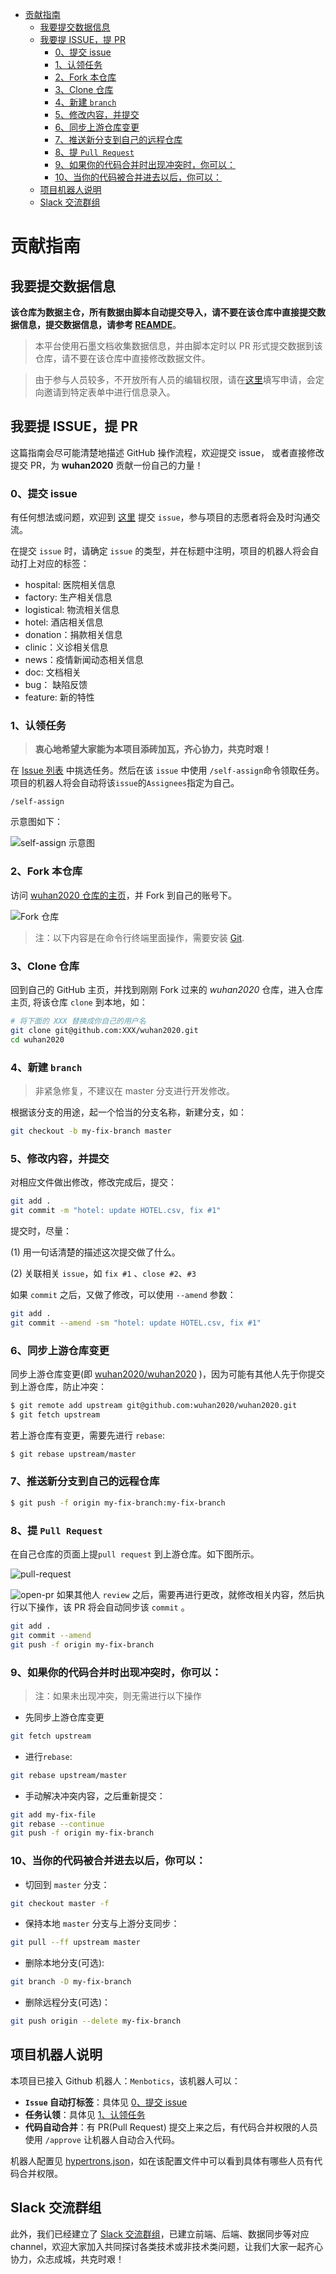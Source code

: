 <!-- TOC -->

- [贡献指南](#贡献指南)
  - [我要提交数据信息](#我要提交数据信息)
  - [我要提 ISSUE，提 PR](#我要提-issue提-pr)
    - [0、提交 issue](#0提交-issue)
    - [1、认领任务](#1认领任务)
    - [2、Fork 本仓库](#2fork-本仓库)
    - [3、Clone 仓库](#3clone-仓库)
    - [4、新建 `branch`](#4新建-branch)
    - [5、修改内容，并提交](#5修改内容并提交)
    - [6、同步上游仓库变更](#6同步上游仓库变更)
    - [7、推送新分支到自己的远程仓库](#7推送新分支到自己的远程仓库)
    - [8、提 `Pull Request`](#8提-pull-request)
    - [9、如果你的代码合并时出现冲突时，你可以：](#9如果你的代码合并时出现冲突时你可以)
    - [10、当你的代码被合并进去以后，你可以：](#10当你的代码被合并进去以后你可以)
  - [项目机器人说明](#项目机器人说明)
  - [Slack 交流群组](#slack-交流群组)

<!-- /TOC -->

# 贡献指南
## 我要提交数据信息
**该仓库为数据主仓，所有数据由脚本自动提交导入，请不要在该仓库中直接提交数据信息，提交数据信息，请参考 [REAMDE](./README.md)**。

> 本平台使用石墨文档收集数据信息，并由脚本定时以 PR 形式提交数据到该仓库，请不要在该仓库中直接修改数据文件。

> 由于参与人员较多，不开放所有人员的编辑权限，请在[这里](https://shimo.im/forms/YVJkGrGCWwQPTpqY/fill)填写申请，会定向邀请到特定表单中进行信息录入。


## 我要提 ISSUE，提 PR
这篇指南会尽可能清楚地描述 GitHub 操作流程，欢迎提交 issue， 或者直接修改提交 PR，为 **wuhan2020** 贡献一份自己的力量！

### 0、提交 issue

有任何想法或问题，欢迎到 [这里](https://github.com/wuhan2020/wuhan2020/issues) 提交 `issue`，参与项目的志愿者将会及时沟通交流。

在提交 `issue` 时，请确定 `issue` 的类型，并在标题中注明，项目的机器人将会自动打上对应的标签：

-   hospital: 医院相关信息
-   factory: 生产相关信息
-   logistical: 物流相关信息
-   hotel: 酒店相关信息
-   donation：捐款相关信息
-   clinic：义诊相关信息
-   news：疫情新闻动态相关信息
-   doc: 文档相关
-   bug： 缺陷反馈
-   feature: 新的特性

### 1、认领任务

> **衷心地希望大家能为本项目添砖加瓦，齐心协力，共克时艰！**

在 [Issue 列表](https://github.com/wuhan2020/wuhan2020/issues) 中挑选任务。然后在该 `issue` 中使用 `/self-assign`命令领取任务。项目的机器人将会自动将该`issue`的`Assignees`指定为自己。

```
/self-assign
```

示意图如下：

![self-assign 示意图](./static/self-assign.png)

### 2、Fork 本仓库

访问 [wuhan2020 仓库的主页](https://github.com/wuhan2020/wuhan2020)，并 Fork 到自己的账号下。

![Fork 仓库](./static/fork-repo.png)

> 注：以下内容是在命令行终端里面操作，需要安装 [Git](https://git-scm.com/).

### 3、Clone 仓库

回到自己的 GitHub 主页，并找到刚刚 Fork 过来的 _wuhan2020_ 仓库，进入仓库主页, 将该仓库 `clone` 到本地，如：

```bash
# 将下面的 XXX 替换成你自己的用户名
git clone git@github.com:XXX/wuhan2020.git
cd wuhan2020
```

### 4、新建 `branch`

> 非紧急修复，不建议在 master 分支进行开发修改。

根据该分支的用途，起一个恰当的分支名称，新建分支，如：

```bash
git checkout -b my-fix-branch master
```

### 5、修改内容，并提交

对相应文件做出修改，修改完成后，提交：

```bash
git add .
git commit -m "hotel: update HOTEL.csv, fix #1"
```

提交时，尽量：

(1) 用一句话清楚的描述这次提交做了什么。

(2) 关联相关 `issue`，如 `fix #1` 、`close #2`、`#3`

如果 `commit` 之后，又做了修改，可以使用 `--amend` 参数：

```bash
git add .
git commit --amend -sm "hotel: update HOTEL.csv, fix #1"
```

### 6、同步上游仓库变更

同步上游仓库变更(即 [wuhan2020/wuhan2020](https://github.com/wuhan2020/wuhan2020) )，因为可能有其他人先于你提交到上游仓库，防止冲突：

```bash
$ git remote add upstream git@github.com:wuhan2020/wuhan2020.git
$ git fetch upstream
```

若上游仓库有变更，需要先进行 `rebase`:

```bash
$ git rebase upstream/master
```

### 7、推送新分支到自己的远程仓库

```bash
$ git push -f origin my-fix-branch:my-fix-branch
```

### 8、提 `Pull Request`

在自己仓库的页面上提`pull request` 到上游仓库。如下图所示。

![pull-request](./static/pull-request.png)

![open-pr](./static/open-pr.png)
如果其他人 `review` 之后，需要再进行更改，就修改相关内容，然后执行以下操作，该 PR 将会自动同步该 `commit` 。

```bash
git add .
git commit --amend
git push -f origin my-fix-branch
```

### 9、如果你的代码合并时出现冲突时，你可以：

> 注：如果未出现冲突，则无需进行以下操作

-   先同步上游仓库变更

```bash
git fetch upstream
```

-   进行`rebase`:

```bash
git rebase upstream/master
```

-   手动解决冲突内容，之后重新提交：

```bash
git add my-fix-file
git rebase --continue
git push -f origin my-fix-branch
```

### 10、当你的代码被合并进去以后，你可以：

-   切回到 `master` 分支：

```bash
git checkout master -f
```

-   保持本地 `master` 分支与上游分支同步：

```bash
git pull --ff upstream master
```

-   删除本地分支(可选):

```bash
git branch -D my-fix-branch
```

-   删除远程分支(可选)：

```bash
git push origin --delete my-fix-branch
```

## 项目机器人说明

本项目已接入 Github 机器人：`Menbotics`，该机器人可以：

-   **`Issue` 自动打标签**：具体见 [0、提交 issue](#0提交-issue)
-   **任务认领**：具体见 [1、认领任务](#1认领任务)
-   **代码自动合并**：有 PR(Pull Request) 提交上来之后，有代码合并权限的人员使用 `/approve` 让机器人自动合入代码。

机器人配置见 [hypertrons.json](./.github/hypertrons.json)，如在该配置文件中可以看到具体有哪些人员有代码合并权限。

## Slack 交流群组

此外，我们已经建立了 [Slack 交流群组](https://join.slack.com/t/wuhan2020/shared_invite/enQtOTIzNjA2MDYwOTUxLWVjMjA4MjdhNGVmZmZlZTgxYjM1ZDY1NGVkZDVkNGI0NzhjZGVlYTM2Mjc5Mjk2YjgyYTk1NDJmNTkxODZlOTE)，已建立前端、后端、数据同步等对应 channel，欢迎大家加入共同探讨各类技术或非技术类问题，让我们大家一起齐心协力，众志成城，共克时艰！
